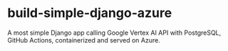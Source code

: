 # build-simple-django-azure
A most simple Django app calling Google Vertex AI API with PostgreSQL, GitHub Actions, containerized and served on Azure.
